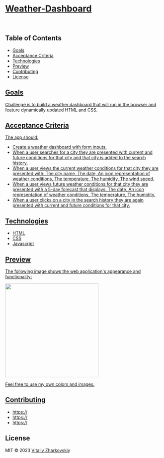 <h1><a href="https://vitaliyzhark.github.io/"> Weather-Dashboard</a></h1>
<br>
<h2>Table of Contents</h2>

<ul>
  <li><a href="#Goals">Goals</li>
  <li><a href="#Acceptance Criteria">Acceptance Criteria</li>
  <li><a href="#Technologies">Technologies</li>
  <li><a href="#Preview">Preview</li>
  <li><a href="#Contributing">Contributing</li>
  <li><a href="#License">License</li>
</ul>

<h2 id="Goals">Goals</h2>
<p>Challenge is to build a weather dashboard that will run in the browser and feature dynamically updated HTML and CSS.</p>

<h2 id="Acceptance Criteria">Acceptance Criteria</h2>
<text>The app should:</text>
<ul>
  <li>Create a weather dashboard with form inputs.</li>
  <li>When a user searches for a city they are presented with current and future conditions for that city and that city is added to the search history.</li>
  <li>When a user views the current weather conditions for that city they are presented with: The city name, The date, An icon representation of weather conditions, The temperature, The humidity, The wind speed.</li>
  <li>When a user views future weather conditions for that city they are presented with a 5-day forecast that displays: The date, An icon representation of weather conditions, The temperature, The humidity.</li>
  <li>When a user clicks on a city in the search history they are again presented with current and future conditions for that city.</li>
</ul>

<h2 id="Technologies">Technologies</h2>
<ul>
  <li>HTML</li>
  <li>CSS</li>
  <li>Javascript</>
</ul>

<h2 id="Preview">Preview</h2>
<p>The following image shows the web application's appearance and functionality:</p>
<img width="300px" height="auto" src="https://github.com/VitaliyZhark/Weather-App/img/08-server-side-apis-homework-demo.png">
<p>Feel free to use my own colors and images.</p>

<h2 id="Contributing">Contributing</h2>
<ul>
  <li><a href="https://github.com/">https://</a></li>
  <li><a href="https://github.com/">https://</a></li>
  <li><a href="https://github.com/">https://</a></li>
</ul>

<h2 id="License">License</h2>
<p> MIT &copy; 2023 <a href="https://github.com/VitaliyZhark/">Vitaliy Zharkovskiy</a></p>
